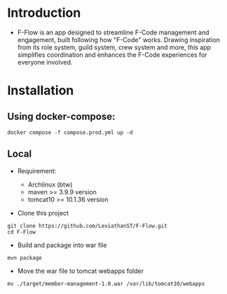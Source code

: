 # Introduction
- F-Flow is an app designed to streamline F-Code management and engagement, built following how "F-Code" works. Drawing inspiration from its role system, guild system, crew system and more, this app simplifies coordination and enhances the F-Code experiences for everyone involved. 

# Installation
## Using docker-compose:

```
docker compose -f compose.prod.yml up -d
```
## Local
- Requirement:
  - Archlinux (btw)
  - maven >= 3.9.9 version
  - tomcat10 >= 10.1.36 version

- Clone this project
```
git clone https://github.com/LeviathanST/F-Flow.git
cd F-Flow
```

- Build and package into war file
```
mvn package
```

- Move the war file to tomcat webapps folder 
```
mv ./target/member-management-1.0.war /var/lib/tomcat10/webapps
```

